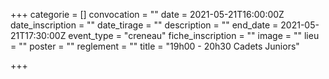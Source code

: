 +++
categorie = []
convocation = ""
date = 2021-05-21T16:00:00Z
date_inscription = ""
date_tirage = ""
description = ""
end_date = 2021-05-21T17:30:00Z
event_type = "creneau"
fiche_inscription = ""
image = ""
lieu = ""
poster = ""
reglement = ""
title = "19h00 - 20h30 Cadets Juniors"

+++

